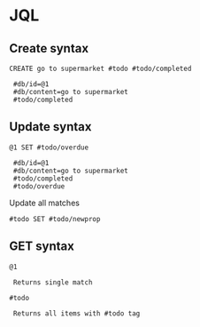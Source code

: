 # JQL

## Create syntax

```
CREATE go to supermarket #todo #todo/completed

 #db/id=@1
 #db/content=go to supermarket
 #todo/completed
```


## Update syntax

```
@1 SET #todo/overdue

 #db/id=@1
 #db/content=go to supermarket
 #todo/completed
 #todo/overdue
```

Update all matches
```
#todo SET #todo/newprop
```


## GET syntax

```
@1

 Returns single match
```

```
#todo

 Returns all items with #todo tag
```

